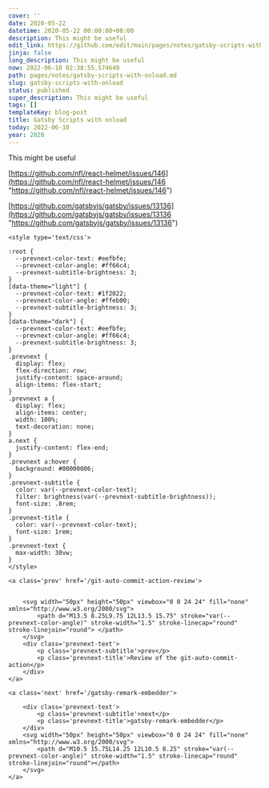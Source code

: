 ```yaml
---
cover: ''
date: 2020-05-22
datetime: 2020-05-22 00:00:00+00:00
description: This might be useful
edit_link: https://github.com/edit/main/pages/notes/gatsby-scripts-with-onload.md
jinja: false
long_description: This might be useful
now: 2022-06-10 02:38:55.574649
path: pages/notes/gatsby-scripts-with-onload.md
slug: gatsby-scripts-with-onload
status: published
super_description: This might be useful
tags: []
templateKey: blog-post
title: Gatsby Scripts with onload
today: 2022-06-10
year: 2020
---
```


This might be useful

[https://github.com/nfl/react-helmet/issues/146](https://github.com/nfl/react-helmet/issues/146 "https://github.com/nfl/react-helmet/issues/146")

[https://github.com/gatsbyjs/gatsby/issues/13136](https://github.com/gatsbyjs/gatsby/issues/13136 "https://github.com/gatsbyjs/gatsby/issues/13136")
<div class='prevnext'>

    <style type='text/css'>

    :root {
      --prevnext-color-text: #eefbfe;
      --prevnext-color-angle: #ff66c4;
      --prevnext-subtitle-brightness: 3;
    }
    [data-theme="light"] {
      --prevnext-color-text: #1f2022;
      --prevnext-color-angle: #ffeb00;
      --prevnext-subtitle-brightness: 3;
    }
    [data-theme="dark"] {
      --prevnext-color-text: #eefbfe;
      --prevnext-color-angle: #ff66c4;
      --prevnext-subtitle-brightness: 3;
    }
    .prevnext {
      display: flex;
      flex-direction: row;
      justify-content: space-around;
      align-items: flex-start;
    }
    .prevnext a {
      display: flex;
      align-items: center;
      width: 100%;
      text-decoration: none;
    }
    a.next {
      justify-content: flex-end;
    }
    .prevnext a:hover {
      background: #00000006;
    }
    .prevnext-subtitle {
      color: var(--prevnext-color-text);
      filter: brightness(var(--prevnext-subtitle-brightness));
      font-size: .8rem;
    }
    .prevnext-title {
      color: var(--prevnext-color-text);
      font-size: 1rem;
    }
    .prevnext-text {
      max-width: 30vw;
    }
    </style>
    
    <a class='prev' href='/git-auto-commit-action-review'>
    

        <svg width="50px" height="50px" viewbox="0 0 24 24" fill="none" xmlns="http://www.w3.org/2000/svg">
            <path d="M13.5 8.25L9.75 12L13.5 15.75" stroke="var(--prevnext-color-angle)" stroke-width="1.5" stroke-linecap="round" stroke-linejoin="round"> </path>
        </svg>
        <div class='prevnext-text'>
            <p class='prevnext-subtitle'>prev</p>
            <p class='prevnext-title'>Review of the git-auto-commit-action</p>
        </div>
    </a>
    
    <a class='next' href='/gatsby-remark-embedder'>
    
        <div class='prevnext-text'>
            <p class='prevnext-subtitle'>next</p>
            <p class='prevnext-title'>gatsby-remark-embedder</p>
        </div>
        <svg width="50px" height="50px" viewbox="0 0 24 24" fill="none" xmlns="http://www.w3.org/2000/svg">
            <path d="M10.5 15.75L14.25 12L10.5 8.25" stroke="var(--prevnext-color-angle)" stroke-width="1.5" stroke-linecap="round" stroke-linejoin="round"></path>
        </svg>
    </a>
  </div>